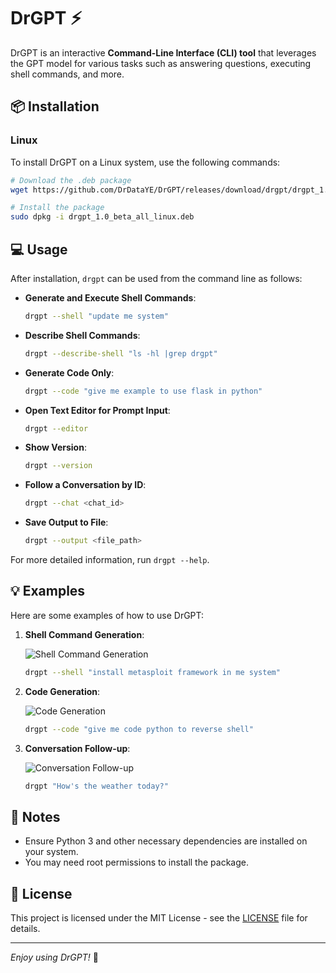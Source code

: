 # DrGPT :zap:

DrGPT is an interactive **Command-Line Interface (CLI) tool** that leverages the GPT model for various tasks such as answering questions, executing shell commands, and more.

## :package: Installation

### Linux

To install DrGPT on a Linux system, use the following commands:

```bash
# Download the .deb package
wget https://github.com/DrDataYE/DrGPT/releases/download/drgpt/drgpt_1.0_beta_all_linux.deb

# Install the package
sudo dpkg -i drgpt_1.0_beta_all_linux.deb
```

## :computer: Usage

After installation, `drgpt` can be used from the command line as follows:

- **Generate and Execute Shell Commands**:
  ```bash
  drgpt --shell "update me system"
  ```

- **Describe Shell Commands**:
  ```bash
  drgpt --describe-shell "ls -hl |grep drgpt"
  ```

- **Generate Code Only**:
  ```bash
  drgpt --code "give me example to use flask in python"
  ```

- **Open Text Editor for Prompt Input**:
  ```bash
  drgpt --editor
  ```

- **Show Version**:
  ```bash
  drgpt --version
  ```

- **Follow a Conversation by ID**:
  ```bash
  drgpt --chat <chat_id>
  ```

- **Save Output to File**:
  ```bash
  drgpt --output <file_path>
  ```

For more detailed information, run `drgpt --help`.

## :bulb: Examples

Here are some examples of how to use DrGPT:

1. **Shell Command Generation**:

   ![Shell Command Generation](images/shell_command_example.png)

   ```bash
   drgpt --shell "install metasploit framework in me system"
   ```

2. **Code Generation**:

   ![Code Generation](images/code_generation_example.png)

   ```bash
   drgpt --code "give me code python to reverse shell"
   ```

3. **Conversation Follow-up**:

   ![Conversation Follow-up](images/conversation_followup.png)

   ```bash
   drgpt "How's the weather today?"
   ```

## :memo: Notes

- Ensure Python 3 and other necessary dependencies are installed on your system.
- You may need root permissions to install the package.

## :scroll: License

This project is licensed under the MIT License - see the [LICENSE](LICENSE) file for details.


---

*Enjoy using DrGPT!* :rocket:
